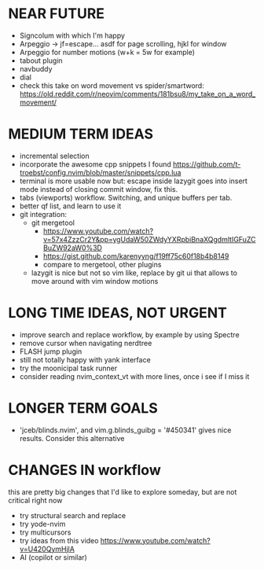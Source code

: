 # NEAR FUTURE 
- Signcolum with which I'm happy
- Arpeggio -> jf=escape... asdf for page scrolling, hjkl for window
- Arpeggio for number motions (w+k = 5w for example)
- tabout plugin
- navbuddy
- dial
- check this take on word movement vs spider/smartword: 
    https://old.reddit.com/r/neovim/comments/181bsu8/my_take_on_a_word_movement/

# MEDIUM TERM IDEAS
- incremental selection
- incorporate the awesome cpp snippets I found https://github.com/t-troebst/config.nvim/blob/master/snippets/cpp.lua
- terminal is more usable now but: escape inside lazygit goes into insert mode instead of closing commit window, fix this.
- tabs (viewports) workflow. Switching, and unique buffers per tab.
- better qf list, and learn to use it
- git integration:
    - git mergetool 
        - https://www.youtube.com/watch?v=57x4ZzzCr2Y&pp=ygUdaW50ZWdyYXRpbiBnaXQgdmltIGFuZCBuZW92aW0%3D
        - https://gist.github.com/karenyyng/f19ff75c60f18b4b8149
        - compare to mergetool, other plugins
    - lazygit is nice but not so vim like, replace by git ui that allows to move around with vim window motions

# LONG TIME IDEAS, NOT URGENT
- improve search and replace workflow, by example by using Spectre
- remove cursor when navigating nerdtree
- FLASH jump plugin
- still not totally happy with yank interface
- try the moonicipal task runner
- consider reading nvim_context_vt with more lines, once i see if I miss it

# LONGER TERM GOALS
- 'jceb/blinds.nvim', and vim.g.blinds_guibg = '#450341' gives nice results. Consider this alternative

# CHANGES IN workflow
this are pretty big changes that I'd like to explore someday, but are not critical right now
- try structural search and replace
- try yode-nvim
- try multicursors
- try ideas from this video https://www.youtube.com/watch?v=U420QymHjlA
- AI (copilot or similar)

